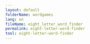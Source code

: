 ```yaml
---
layout: default
folderName: wordgames
lang: en
fileName: eight_letter_word_finder
permalink: eight-letter-word-finder
tool: eight-letter-word-finder
---
```

